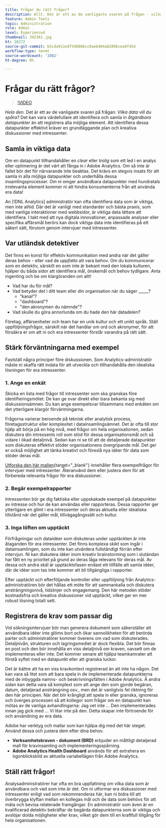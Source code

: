 ```yaml
---
title: Frågar du rätt frågor?
description: Allt. Det är ett av de vanligaste svaren på frågan - vilka data vill du spåra? Det kan vara mer värdefullt att identifiera och samla in åtgärdbara datapunkter än att registrera alla möjliga element. Att identifiera dessa datapunkter effektivt kräver en grundläggande plan och kreativa diskussioner med intressenter.
feature: Admin Tools
topic: Administration
role: Admin
level: Experienced
thumbnail: 342361.jpg
kt: 10272
source-git-commit: b5cda911edf548886cc0aeb404a8289bcea4f454
workflow-type: tm+mt
source-wordcount: '1082'
ht-degree: 0%

---
```



# Frågar du rätt frågor?

>[!VIDEO](https://video.tv.adobe.com/v/342361/?quality=12&learn=on)

_Hela den_. Det är ett av de vanligaste svaren på frågan: _Vilka data vill du spåra?_ Det kan vara värdefullare att identifiera och samla in _åtgärdbara datapunkter_ än att registrera alla möjliga element. Att identifiera dessa datapunkter effektivt kräver en grundläggande plan och kreativa diskussioner med intressenter.

## Samla in viktiga data

Om en datapunkt tillhandahåller en _clear_ eller _trolig_ som ett led i en analys eller optimering är det värt att fånga in i Adobe Analytics. Om så inte är fallet bör det för närvarande inte beaktas. Det krävs en stegvis insats för att samla in alla möjliga datapunkter och underhålla dessa insamlingsprocesser. Om ni omger användbara datapunkter med hundratals irrelevanta element kommer ni att hindra konsumenterna från att använda era data!

An [!DNL Analytics] administratör kan ofta identifiera data som är viktiga, men inte alltid. Där det är vanligt med standarder och bästa praxis, som med vanliga interaktioner med webbsidor, är viktiga data lättare att identifiera. I takt med att nya digitala innovationer, anpassade analyser eller specifika affärsmål berörs kan dock viktiga data inte identifieras på ett säkert sätt, förutom genom intervjuer med intressenter.

## Var utländsk detektiver

Det finns en konst för effektiv kommunikation med andra när det gäller deras behov - eller vad de _uppfatta_ att vara behov. Om du kommunicerar som en detektiv, särskilt en som inte är bekant med den lokala kulturen, hjälper du båda sidor att identifiera mål, önskemål och behov tydligare. Anta ingenting och be om klargöranden om allt!

* Vad har du för mål?
* Vad betyder det i ditt team eller din organisation när du säger _____?
   * “kanal”?
   * &quot;dashboard&quot;?
   * &quot;den akronymen du nämnde&quot;?
* Vad skulle du göra annorlunda om du hade den här datadelen?

Företag, affärsenheter och team har en unik kultur och ett unikt språk. Ställ uppföljningsfrågor, särskilt när det handlar om ord och akronymer, för att försäkra er om att ni och era intressenter förstår varandra på rätt sätt.

## Stärk förväntningarna med exempel

Fastställ några principer före diskussionen. Som Analytics-administratör måste ni skaffa rätt indata för att utveckla och tillhandahålla den idealiska lösningen för era intressenter.

### 1. Ange en enkät

Skicka en lista med frågor till intressenter som ska granskas före identifieringsmötet. De kan ge svar direkt eller bara bekanta sig med diskussionsämnen. Du kan ange exempelsvar tillsammans med enkäten om det ytterligare klargör förväntningarna.

Frågorna varierar beroende på teknisk eller analytisk process, företagsstruktur eller komplexitet i datainsamlingsämnet. Det är ofta till stor hjälp att börja på en hög nivå, med frågor om hela organisationen, sedan diskutera din intressents roll som stöd för dessa organisationsmål och så vidare i ökad detaljnivå. Sedan kan ni se till att de detaljerade datapunkter som diskuteras effektivt stöder organisationens övergripande mål. Det ger er också möjlighet att tänka kreativt och föreslå nya idéer för data som stöder deras mål.

[Utforska den här mallen](assets/stakeholder-questionnaire.pdf){target=&quot;_blank&quot;} innehåller flera exempelfrågor för intervjuer med intressenter. Återanvänd dem eller justera dem för att förbereda relevanta frågor för era diskussioner.

### 2. Begär exempelrapporter

Intressenten bör ge dig faktiska eller uppskakade exempel på datapunkter av intresse och hur de kan användas eller rapporteras. Dessa rapporter ger ytterligare en glimt i era intressenter och deras aktuella eller idealiska tillstånd när det gäller mål, tillvägagångssätt och kultur.

### 3. Inga löften om upptäckt

Förfrågningar och dataidéer som diskuteras under upptäckten är inte åtaganden för era intressenter. Det finns komplexa skikt som ingår i datainsamlingen, som du inte kan utvärdera fullständigt förrän efter intervjun. Ni kan diskutera idéer inom kreativ brainstorming som i slutändan har fått en ny prioritet på grund av deras låga relevans för deras mål. Av dessa och andra skäl är upptäcktsfasen endast ett tillfälle att samla idéer, där de idéer som tas inte kommer att bli tillgängliga i rapporter.

Efter upptäckt och efterföljande kontroller eller uppföljning från Analytics-administratören bör det hållas ett möte för att sammankalla och diskutera ansträngningsnivå, tidslinjer och engagemang. Den här metoden stöder kostnadsfria och kreativa diskussioner vid upptäckt, vilket ger en mer robust lösning totalt sett.

## Registrera de krav som passar dig

Vid sökningsintervjuer bör man generera dokument som säkerställer att användbara idéer inte glöms bort och ökar sannolikheten för att berörda parter och administratörer kommer överens om vad som diskuterades. Detaljnivån, strukturen och lagringsmediet är dock flexibla. Det bör finnas en post och den bör innehålla en viss detaljnivå om kraven, oavsett om de implementeras eller inte. Det kommer senare att hjälpa teamkamrater att förstå syftet med en datapunkt eller att granska luckor.

Det är bättre att ha en viss kravkontext registrerad än att inte ha någon. Det kan vara så litet som att bara spela in de implementerade datapunkterna med de inbyggda namns- och beskrivningsfälten i Adobe Analytics. Å andra sidan kan detta vara så komplext som att ange den som gjorde begäran, datum, detaljerad ansträngning osv., men det är vanligtvis fel riktning för den här principen. När det blir krångligt att spela in eller granska, ignoreras och överges processen så att kollegor som frågar om en datapunkt kan mötas av de vanliga avhandlingarna: Jag vet inte ... Den implementerades innan jag gick med ... Vi litar inte på den. Detta skapar inte förtroende för och användning av era data.

Adobe har verktyg och mallar som kan hjälpa dig med det här steget. Använd dessa och justera dem efter dina behov.

* **Verksamhetskraven - dokument (BRD)** erbjuder en måttligt detaljerad mall för kravinsamling och implementeringsspårning.
* **Adobe Analytics Health Dashboard** används för att extrahera en ögonblicksbild av aktuella variabellägen från Adobe Analytics.

## Ställ rätt frågor!

Analysadministratörer har ofta en bra uppfattning om vilka data som är användbara och vad som inte är det. Om ni utformar era diskussioner med intressenter enligt vad som rekommenderas här, kan ni bidra till att överbrygga klyftan mellan en kollegas mål och de data som behövs för att mäta och bevisa relaterade framgångar. En administratör som även är en kvalificerad detektiv bekräftar de begärda datapunkterna som är viktiga och avslöjar dolda möjligheter eller krav, vilket gör dem till en kraftfull tillgång för hela organisationen.


